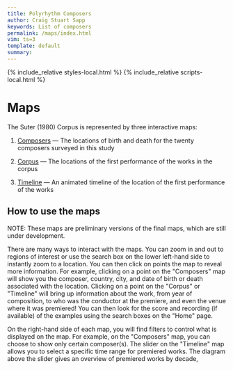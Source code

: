 ```yaml
---
title: Polyrhythm Composers
author: Craig Stuart Sapp
keywords: List of composers
permalink: /maps/index.html
vim: ts=3
template: default
summary: 
---
```


{% include_relative styles-local.html %}
{% include_relative scripts-local.html %}


# Maps #


The Suter (1980) Corpus is represented by three interactive maps:

1. <a target="_blank" href="https://maps.polyrhythm.humdrum.org/composers/composers-map/composers-map.html#4/53.01/9.75">Composers</a> &mdash; The locations of birth and death for the twenty composers surveyed in this study 

2. <a target="_blank" href="https://maps.polyrhythm.humdrum.org/corpus/corpus.html">Corpus</a> &mdash; The locations of the first performance of the works in the corpus

3. <a target="_blank" href="https://maps.polyrhythm.humdrum.org/timeline/timeline-1.html">Timeline</a> &mdash; An animated timeline of the location of the first performance of the works


## How to use the maps ##

NOTE: These maps are preliminary versions of the final maps, which are still under development.

There are many ways to interact with the maps. You can zoom in and
out to regions of interest or use the search box on the lower
left-hand side to instantly zoom to a location. You can then click
on points the map to reveal more information. For example, clicking
on a point on the "Composers" map will show you the composer,
country, city, and date of birth or death associated with the
location. Clicking on a point on the "Corpus" or "Timeline" will
bring up information about the work, from year of
composition, to who was the conductor at the premiere, and even the
venue where it was premiered! You can then look for the score and
recording (if available) of the examples using the search boxes on the "Home" page.

On the right-hand side of each map, you will find filters to control
what is displayed on the map. For example, on the "Composers" map, you can choose to show
only certain composer(s). The slider on the "Timeline" map allows you to select a specific time range for premiered works. The diagram above the slider gives an overview of premiered works by decade,


<div style="height:100px"></div>


